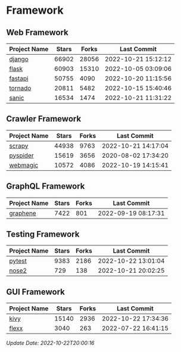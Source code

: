 # Framework

## Web Framework
| Project Name | Stars | Forks | Last Commit |
| ------------ | ----- | ----- | ----------- |
| [django](https://github.com/django/django) | 66902 | 28056 | 2022-10-21 15:12:12 |
| [flask](https://github.com/pallets/flask) | 60903 | 15310 | 2022-10-05 03:09:06 |
| [fastapi](https://github.com/tiangolo/fastapi) | 50755 | 4090 | 2022-10-20 11:15:56 |
| [tornado](https://github.com/tornadoweb/tornado) | 20811 | 5482 | 2022-10-15 15:40:46 |
| [sanic](https://github.com/sanic-org/sanic) | 16534 | 1474 | 2022-10-21 11:31:22 |

## Crawler Framework
| Project Name | Stars | Forks | Last Commit |
| ------------ | ----- | ----- | ----------- |
| [scrapy](https://github.com/scrapy/scrapy) | 44938 | 9763 | 2022-10-21 14:17:04 |
| [pyspider](https://github.com/binux/pyspider) | 15619 | 3656 | 2020-08-02 17:34:20 |
| [webmagic](https://github.com/code4craft/webmagic) | 10572 | 4086 | 2022-10-19 14:15:41 |

## GraphQL Framework
| Project Name | Stars | Forks | Last Commit |
| ------------ | ----- | ----- | ----------- |
| [graphene](https://github.com/graphql-python/graphene) | 7422 | 801 | 2022-09-19 08:17:31 |

## Testing Framework
| Project Name | Stars | Forks | Last Commit |
| ------------ | ----- | ----- | ----------- |
| [pytest](https://github.com/pytest-dev/pytest) | 9383 | 2186 | 2022-10-22 13:01:04 |
| [nose2](https://github.com/nose-devs/nose2) | 729 | 138 | 2022-10-21 20:02:25 |

## GUI Framework
| Project Name | Stars | Forks | Last Commit |
| ------------ | ----- | ----- | ----------- |
| [kivy](https://github.com/kivy/kivy) | 15140 | 2936 | 2022-10-22 17:34:36 |
| [flexx](https://github.com/flexxui/flexx) | 3040 | 263 | 2022-07-22 16:41:15 |

*Update Date: 2022-10-22T20:00:16*